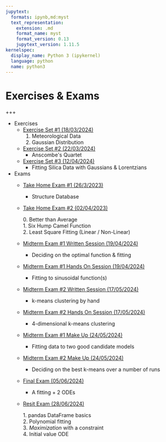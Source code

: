 ```yaml
---
jupytext:
  formats: ipynb,md:myst
  text_representation:
    extension: .md
    format_name: myst
    format_version: 0.13
    jupytext_version: 1.11.5
kernelspec:
  display_name: Python 3 (ipykernel)
  language: python
  name: python3
---
```


# Exercises & Exams

+++

* Exercises
    * [Exercise Set #1 (18/03/2024)](Exams_HWs/FIZ228_Exercises_01)
        1. Meteorological Data
        2. Gaussian Distribution
    * [Exercise Set #2 (22/03/2024)](Exams_HWs/FIZ228_Exercises_02)
        * Anscombe's Quartet
    * [Exercise Set #3 (12/04/2024)](Exams_HWs/FIZ228_Exercises_03)
        * Fitting Silica Data with Gaussians & Lorentzians
* Exams
    * [Take Home Exam #1 (26/3/2023)](Exams_HWs/FIZ228_TakeHomeExam_01)
        * Structure Database
    * [Take Home Exam #2 (02/04/2023)](Exams_HWs/FIZ228_TakeHomeExam_02)
        
        0\. Better than Average  
        1\. Six Hump Camel Function  
        2\. Least Square Fitting (Linear / Non-Linear)  
    * [Midterm Exam #1 Written Session (19/04/2024)](Exams_HWs/FIZ228_20232_MT1_WrittenExam)  
        * Deciding on the optimal function & fitting
    * [Midterm Exam #1 Hands On Session (19/04/2024)](Exams_HWs/FIZ228_20232_MT1_HandsOnExam)  
        * Fitting to sinusoidal function(s)
    * [Midterm Exam #2 Written Session (17/05/2024)](Exams_HWs/FIZ228_20232_MT2_WrittenExam)  
        * k-means clustering by hand
    * [Midterm Exam #2 Hands On Session (17/05/2024)](Exams_HWs/FIZ228_20232_MT2_HandsOnExam)  
        * 4-dimensional k-means clustering
    * [Midterm Exam #1 Make Up (24/05/2024)](Exams_HWs/FIZ228_20232_MT1_MakeUpExam)  
        * Fitting data to two good candidate models
    * [Midterm Exam #2 Make Up (24/05/2024)](Exams_HWs/FIZ228_20232_MT2_MakeUpExam)  
        * Deciding on the best k-means over a number of runs
    * [Final Exam (05/06/2024)](Exams_HWs/FIZ228_20232_FinalExam)  
        * A fitting + 2 ODEs
    * [Resit Exam (28/06/2024)](Exams_HWs/FIZ228_20232_ResitExam)
        
        1\. pandas DataFrame basics  
        2\. Polynomial fitting  
        3\. _Maximization_ with a constraint  
        4\. Initial value ODE

```{code-cell} ipython3

```
